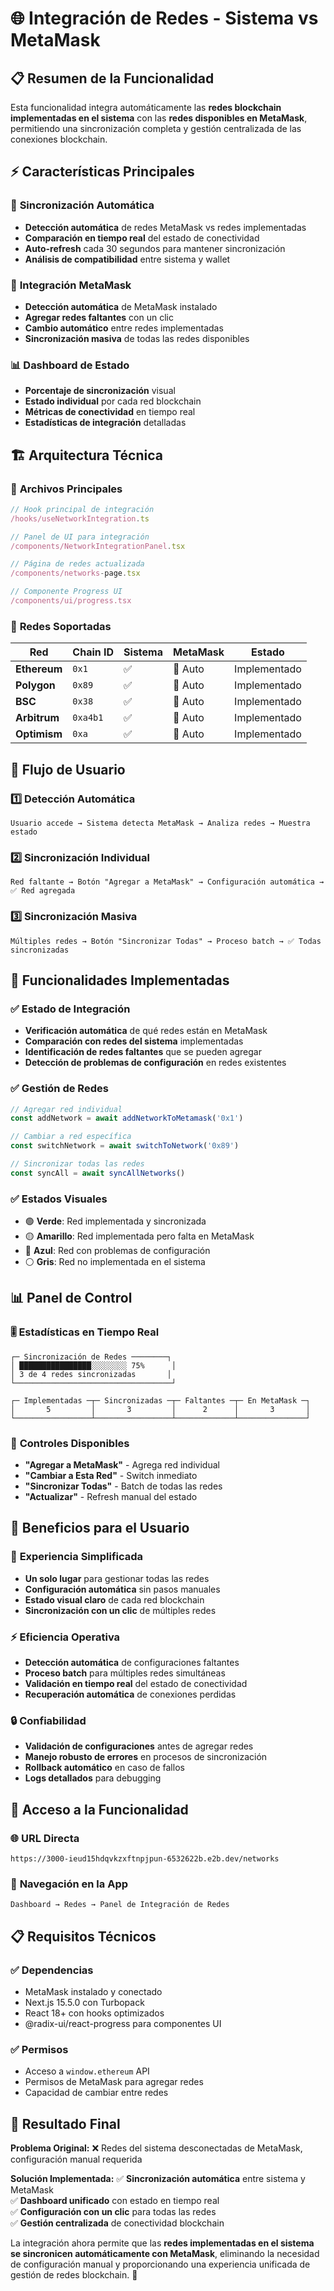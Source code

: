 # 🌐 Integración de Redes - Sistema vs MetaMask

## 📋 Resumen de la Funcionalidad

Esta funcionalidad integra automáticamente las **redes blockchain implementadas en el sistema** con las **redes disponibles en MetaMask**, permitiendo una sincronización completa y gestión centralizada de las conexiones blockchain.

## ⚡ Características Principales

### 🔄 **Sincronización Automática**
- **Detección automática** de redes MetaMask vs redes implementadas
- **Comparación en tiempo real** del estado de conectividad
- **Auto-refresh** cada 30 segundos para mantener sincronización
- **Análisis de compatibilidad** entre sistema y wallet

### 🦊 **Integración MetaMask**
- **Detección automática** de MetaMask instalado
- **Agregar redes faltantes** con un clic
- **Cambio automático** entre redes implementadas
- **Sincronización masiva** de todas las redes disponibles

### 📊 **Dashboard de Estado**
- **Porcentaje de sincronización** visual
- **Estado individual** por cada red blockchain
- **Métricas de conectividad** en tiempo real
- **Estadísticas de integración** detalladas

## 🏗️ Arquitectura Técnica

### 📁 **Archivos Principales**

```typescript
// Hook principal de integración
/hooks/useNetworkIntegration.ts

// Panel de UI para integración  
/components/NetworkIntegrationPanel.tsx

// Página de redes actualizada
/components/networks-page.tsx

// Componente Progress UI
/components/ui/progress.tsx
```

### 🔗 **Redes Soportadas**

| Red | Chain ID | Sistema | MetaMask | Estado |
|-----|----------|---------|----------|--------|
| **Ethereum** | `0x1` | ✅ | 🔄 Auto | Implementado |
| **Polygon** | `0x89` | ✅ | 🔄 Auto | Implementado |  
| **BSC** | `0x38` | ✅ | 🔄 Auto | Implementado |
| **Arbitrum** | `0xa4b1` | ✅ | 🔄 Auto | Implementado |
| **Optimism** | `0xa` | ✅ | 🔄 Auto | Implementado |

## 🎯 **Flujo de Usuario**

### 1️⃣ **Detección Automática**
```
Usuario accede → Sistema detecta MetaMask → Analiza redes → Muestra estado
```

### 2️⃣ **Sincronización Individual**  
```
Red faltante → Botón "Agregar a MetaMask" → Configuración automática → ✅ Red agregada
```

### 3️⃣ **Sincronización Masiva**
```
Múltiples redes → Botón "Sincronizar Todas" → Proceso batch → ✅ Todas sincronizadas
```

## 🚀 **Funcionalidades Implementadas**

### ✅ **Estado de Integración**
- **Verificación automática** de qué redes están en MetaMask
- **Comparación con redes del sistema** implementadas
- **Identificación de redes faltantes** que se pueden agregar
- **Detección de problemas de configuración** en redes existentes

### ✅ **Gestión de Redes**
```typescript
// Agregar red individual
const addNetwork = await addNetworkToMetamask('0x1')

// Cambiar a red específica  
const switchNetwork = await switchToNetwork('0x89')

// Sincronizar todas las redes
const syncAll = await syncAllNetworks()
```

### ✅ **Estados Visuales**
- 🟢 **Verde**: Red implementada y sincronizada
- 🟡 **Amarillo**: Red implementada pero falta en MetaMask  
- 🔵 **Azul**: Red con problemas de configuración
- ⚪ **Gris**: Red no implementada en el sistema

## 📊 **Panel de Control**

### 🎚️ **Estadísticas en Tiempo Real**
```
┌─ Sincronización de Redes ────────┐
│ ████████████████░░░░░░░░ 75%      │
│ 3 de 4 redes sincronizadas       │  
└───────────────────────────────────┘

┌─ Implementadas ─┬─ Sincronizadas ─┬─ Faltantes ─┬─ En MetaMask ─┐
│       5         │       3         │      2      │       3       │
└─────────────────┴─────────────────┴─────────────┴───────────────┘
```

### 🔧 **Controles Disponibles**
- **"Agregar a MetaMask"** - Agrega red individual
- **"Cambiar a Esta Red"** - Switch inmediato  
- **"Sincronizar Todas"** - Batch de todas las redes
- **"Actualizar"** - Refresh manual del estado

## 🌟 **Beneficios para el Usuario**

### 🎯 **Experiencia Simplificada**
- **Un solo lugar** para gestionar todas las redes
- **Configuración automática** sin pasos manuales
- **Estado visual claro** de cada red blockchain
- **Sincronización con un clic** de múltiples redes

### ⚡ **Eficiencia Operativa**  
- **Detección automática** de configuraciones faltantes
- **Proceso batch** para múltiples redes simultáneas
- **Validación en tiempo real** del estado de conectividad
- **Recuperación automática** de conexiones perdidas

### 🔒 **Confiabilidad**
- **Validación de configuraciones** antes de agregar redes
- **Manejo robusto de errores** en procesos de sincronización
- **Rollback automático** en caso de fallos
- **Logs detallados** para debugging

## 🚀 **Acceso a la Funcionalidad**

### 🌐 **URL Directa**
```
https://3000-ieud15hdqvkzxftnpjpun-6532622b.e2b.dev/networks
```

### 📱 **Navegación en la App**
```
Dashboard → Redes → Panel de Integración de Redes
```

## 📋 **Requisitos Técnicos**

### ✅ **Dependencias**
- MetaMask instalado y conectado
- Next.js 15.5.0 con Turbopack
- React 18+ con hooks optimizados
- @radix-ui/react-progress para componentes UI

### ✅ **Permisos**
- Acceso a `window.ethereum` API
- Permisos de MetaMask para agregar redes
- Capacidad de cambiar entre redes

## 🎉 **Resultado Final**

**Problema Original:** 
❌ Redes del sistema desconectadas de MetaMask, configuración manual requerida

**Solución Implementada:**
✅ **Sincronización automática** entre sistema y MetaMask  
✅ **Dashboard unificado** con estado en tiempo real  
✅ **Configuración con un clic** para todas las redes  
✅ **Gestión centralizada** de conectividad blockchain

La integración ahora permite que las **redes implementadas en el sistema se sincronicen automáticamente con MetaMask**, eliminando la necesidad de configuración manual y proporcionando una experiencia unificada de gestión de redes blockchain. 🚀